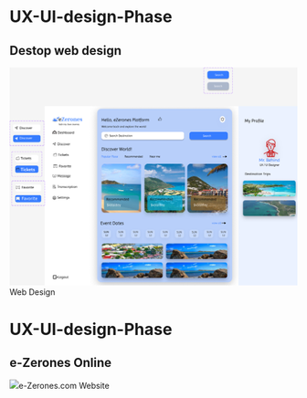 # UX-UI-design-Phase
<h2>Destop web design</h2>
<img src="https://github.com/ibrahimifty21/UX-UI-design-Phase/blob/main/Desktop%20Page%20Design.png?raw=true">Web Design</img>

# UX-UI-design-Phase
<h2>e-Zerones Online</h2>
<img src="https://github.com/ibrahimifty21/UX-UI-design-Phase/blob/main/eZerones.com%20Webpage%20Day-1.png?raw=true">e-Zerones.com Website</img>

